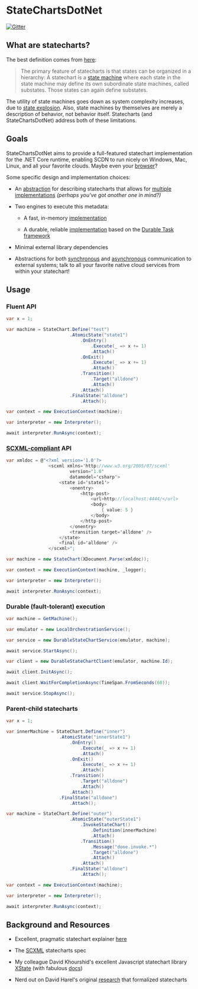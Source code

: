 # StateChartsDotNet

[![Gitter](https://badges.gitter.im/StateChartsDotNet/community.svg)](https://gitter.im/StateChartsDotNet/community?utm_source=badge&utm_medium=badge&utm_campaign=pr-badge)

## What are statecharts?

The best definition comes from [here](https://statecharts.github.io/what-is-a-statechart.html):

> The primary feature of statecharts is that states can be organized in a hierarchy:  A statechart is a [state machine](https://statecharts.github.io/what-is-a-state-machine.html) where each state in the state machine may define its own subordinate state machines, called substates.  Those states can again define substates.

The utility of state machines goes down as system complexity increases, due to [state explosion](https://statecharts.github.io/state-machine-state-explosion.html). Also, state machines by themselves are merely a description of behavior, not behavior itself. Statecharts (and StateChartsDotNet) address both of these limitations.

## Goals

StateChartsDotNet aims to provide a full-featured statechart implementation for the .NET Core runtime, enabling SCDN to run nicely on Windows, Mac, Linux, and all your favorite clouds. Maybe even your [browser](https://dotnet.microsoft.com/apps/aspnet/web-apps/blazor)?

Some specific design and implementation choices:

- An [abstraction](./Common/Model) for describing statecharts that allows for [multiple](./Metadata.Xml) [implementations](./Metadata.Fluent) _(perhaps you've got another one in mind?)_

- Two engines to execute this metadata:

  - A fast, in-memory [implementation](./Engine)

  - A durable, reliable [implementation](./DurableTask) based on the [Durable Task framework](https://github.com/Azure/durabletask)

- Minimal external library dependencies

- Abstractions for both [synchronous](./Common/Model/Execution/IQueryMetadata.cs) and [asynchronous](./Common/Model/Execution/ISendMessageMetadata.cs) communication to external systems; talk to all your favorite native cloud services from within your statechart!

## Usage

### Fluent API

```csharp
var x = 1;

var machine = StateChart.Define("test")
                        .AtomicState("state1")
                            .OnEntry()
                                .Execute(_ => x += 1)
                                .Attach()
                            .OnExit()
                                .Execute(_ => x += 1)
                                .Attach()
                            .Transition()
                                .Target("alldone")
                                .Attach()
                            .Attach()
                        .FinalState("alldone")
                            .Attach();

var context = new ExecutionContext(machine);

var interpreter = new Interpreter();

await interpreter.RunAsync(context);
```

### [SCXML-compliant](https://www.w3.org/TR/scxml/) API

```csharp
var xmldoc = @"<?xml version='1.0'?>
                <scxml xmlns='http://www.w3.org/2005/07/scxml'
                        version='1.0'
                        datamodel='csharp'>
                    <state id='state1'>
                        <onentry>
                            <http-post>
                                <url>http://localhost:4444/</url>
                                <body>
                                    { value: 5 }
                                </body>
                            </http-post>
                        </onentry>
                        <transition target='alldone' />
                    </state>
                    <final id='alldone' />
                </scxml>";

var machine = new StateChart(XDocument.Parse(xmldoc));

var context = new ExecutionContext(machine, _logger);

var interpreter = new Interpreter();

await interpreter.RunAsync(context);
```

### Durable (fault-tolerant) execution

```csharp
var machine = GetMachine();

var emulator = new LocalOrchestrationService();

var service = new DurableStateChartService(emulator, machine);

await service.StartAsync();

var client = new DurableStateChartClient(emulator, machine.Id);

await client.InitAsync();

await client.WaitForCompletionAsync(TimeSpan.FromSeconds(60));

await service.StopAsync();
```

### Parent-child statecharts

```csharp
var x = 1;

var innerMachine = StateChart.Define("inner")
                    .AtomicState("innerState1")
                        .OnEntry()
                            .Execute(_ => x += 1)
                            .Attach()
                        .OnExit()
                            .Execute(_ => x += 1)
                            .Attach()
                        .Transition()
                            .Target("alldone")
                            .Attach()
                        .Attach()
                    .FinalState("alldone")
                        .Attach();

var machine = StateChart.Define("outer")
                        .AtomicState("outerState1")
                            .InvokeStateChart()
                                .Definition(innerMachine)
                                .Attach()
                            .Transition()
                                .Message("done.invoke.*")
                                .Target("alldone")
                                .Attach()
                            .Attach()
                        .FinalState("alldone")
                            .Attach();

var context = new ExecutionContext(machine);

var interpreter = new Interpreter();

await interpreter.RunAsync(context);
```

## Background and Resources

- Excellent, pragmatic statechart explainer [here](https://statecharts.github.io/)

- The [SCXML](https://www.w3.org/TR/scxml/) statecharts spec

- My colleague David Khourshid's excellent Javascript statechart library [XState](https://github.com/davidkpiano/xstate) (with fabulous [docs](https://xstate.js.org/docs/))

- Nerd out on David Harel's original [research](https://www.sciencedirect.com/science/article/pii/0167642387900359/pdf) that formalized statecharts
